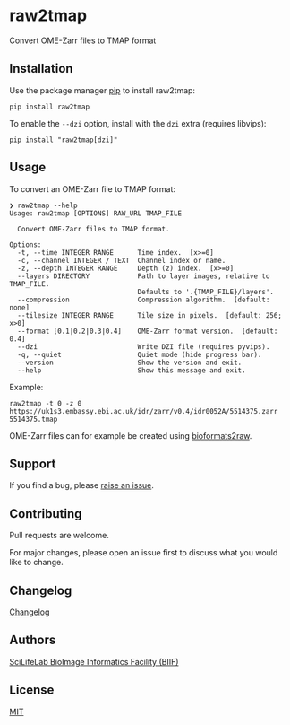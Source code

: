 # raw2tmap

Convert OME-Zarr files to TMAP format

## Installation

Use the package manager [pip](https://pip.pypa.io) to install raw2tmap:

    pip install raw2tmap

To enable the `--dzi` option, install with the `dzi` extra (requires libvips):

    pip install "raw2tmap[dzi]"

## Usage

To convert an OME-Zarr file to TMAP format:

    ❯ raw2tmap --help
    Usage: raw2tmap [OPTIONS] RAW_URL TMAP_FILE

      Convert OME-Zarr files to TMAP format.

    Options:
      -t, --time INTEGER RANGE      Time index.  [x>=0]
      -c, --channel INTEGER / TEXT  Channel index or name.
      -z, --depth INTEGER RANGE     Depth (z) index.  [x>=0]
      --layers DIRECTORY            Path to layer images, relative to TMAP_FILE.
                                    Defaults to '.{TMAP_FILE}/layers'.
      --compression                 Compression algorithm.  [default: none]
      --tilesize INTEGER RANGE      Tile size in pixels.  [default: 256; x>0]
      --format [0.1|0.2|0.3|0.4]    OME-Zarr format version.  [default: 0.4]
      --dzi                         Write DZI file (requires pyvips).
      -q, --quiet                   Quiet mode (hide progress bar).
      --version                     Show the version and exit.
      --help                        Show this message and exit.

Example:

    raw2tmap -t 0 -z 0 https://uk1s3.embassy.ebi.ac.uk/idr/zarr/v0.4/idr0052A/5514375.zarr 5514375.tmap

OME-Zarr files can for example be created using [bioformats2raw](https://github.com/glencoesoftware/bioformats2raw).

## Support

If you find a bug, please [raise an issue](https://github.com/TissUUmaps/raw2tmap/issues/new).

## Contributing

Pull requests are welcome.

For major changes, please open an issue first to discuss what you would like to change.

## Changelog

[Changelog](CHANGELOG.md)

## Authors

[SciLifeLab BioImage Informatics Facility (BIIF)](https://biifsweden.github.io)

## License

[MIT](LICENSE)
